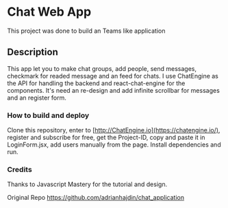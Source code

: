 # Chat Web App

This project was done to build an Teams like application 

## Description

This app let you to make chat groups, add people, send messages, checkmark for readed message and an feed for chats.
I use ChatEngine as the API for handling the backend and react-chat-engine for the components.
It's need an re-design and add infinite scrollbar for messages and an register form.

### How to build and deploy

Clone this repository, enter to [http://ChatEngine.io](https://chatengine.io/), register and subscribe for free, get the Project-ID, copy and paste it in LoginForm.jsx, add users manually from the page.
Install dependencies and run.

### Credits

Thanks to Javascript Mastery for the tutorial and design. 

Original Repo https://github.com/adrianhajdin/chat_application
